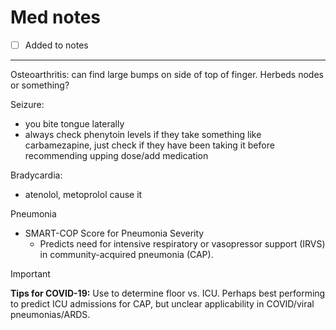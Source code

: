# Med notes
- [ ] Added to notes
---

Osteoarthritis: can find large bumps on side of top of finger. Herbeds nodes or something?

Seizure:
- you bite tongue laterally
- always check phenytoin levels if they take something like carbamezapine, just check if they have been taking it before recommending upping dose/add medication 

Bradycardia:
- atenolol, metoprolol cause it

Pneumonia
- SMART-COP Score for Pneumonia Severity
	- Predicts need for intensive respiratory or vasopressor support (IRVS) in community-acquired pneumonia (CAP).

>[!Important]
**Tips for COVID-19:** Use to determine floor vs. ICU. Perhaps best performing to predict ICU admissions for CAP, but unclear applicability in COVID/viral pneumonias/ARDS.
